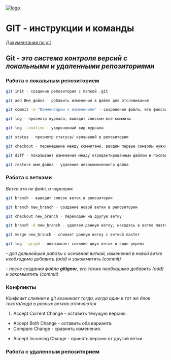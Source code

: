 [![logo](git_logo.png)](https://git-scm.com/) 
# GIT - инструкции и команды

[Документация по git](https://git-scm.com/doc)  

## Git - *это система контроля версий с локальными и удаленными репозиториями*

### Работа с локальным репозиторием

```sh
git init - создание репозитория с папкой .git
```
```sh
git add Имя_файла - добавить изменения в файле для отслеживания
```
```sh
git commit -m "Комментарии к изменениям" - сохранение файла, его фиксация
```
```sh
git log - просмотр журнала, выводит списком все коммиты
```
```sh
git log --oneline - укороченный вид журнала
```
```sh
git status - просмотр статуса/ изменений в репозитории
```
```sh
git checkout - перемещение между коммитами, вводим первые символы нужного коммита
```
```sh
git diff - показывает изменения между отредактированным файлом и последним закомиченным файлом
```
```sh
git restore имя_файла - удаление незакомиченного файла
```

### Работа с ветками

*Ветка это не файл, а черновик*

```sh
git branch - выводит список веток в репозитории
```

```sh
git branch new_branch - создание новой ветки в репозитории
```

```sh 
git checkout new_branch - переходим на другую ветку
```

```sh 
git branch -d new_branch - удаляем данную ветку, находясь в ветке master
```

```sh 
git merge new_branch - сливает данную ветку с веткой master 
```

```sh 
git log --graph - показывает слияние двух веток в виде дерева
```
*- для дальнейшей работы с основной веткой, изменения в новой ветке необходимо добавить (add) и закоммитить (commit)*

*- после создания файла __gitignor__, его также необходимо добавить (add) и закоммитить (commit)*

### Конфликты

*Конфликт слияния в git возникает тогда, когда один и тот же блок текста/кода в разных ветках отличаются*
1. Accept Current Change - оставить текущую версию.
* Accept Both Change - оставить оба варианта.
* Compare Change - сравнить изменения.
+ Accept Incoming Change - принять версию от другой ветки.

### Работа с удаленным репозиторием

